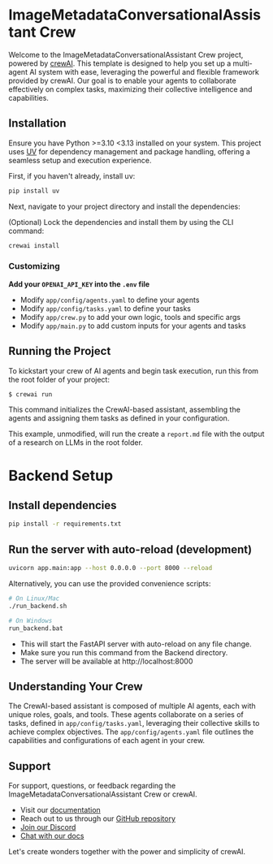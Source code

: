 # ImageMetadataConversationalAssistant Crew

Welcome to the ImageMetadataConversationalAssistant Crew project, powered by [crewAI](https://crewai.com). This template is designed to help you set up a multi-agent AI system with ease, leveraging the powerful and flexible framework provided by crewAI. Our goal is to enable your agents to collaborate effectively on complex tasks, maximizing their collective intelligence and capabilities.

## Installation

Ensure you have Python >=3.10 <3.13 installed on your system. This project uses [UV](https://docs.astral.sh/uv/) for dependency management and package handling, offering a seamless setup and execution experience.

First, if you haven't already, install uv:

```bash
pip install uv
```

Next, navigate to your project directory and install the dependencies:

(Optional) Lock the dependencies and install them by using the CLI command:
```bash
crewai install
```
### Customizing

**Add your `OPENAI_API_KEY` into the `.env` file**

- Modify `app/config/agents.yaml` to define your agents
- Modify `app/config/tasks.yaml` to define your tasks
- Modify `app/crew.py` to add your own logic, tools and specific args
- Modify `app/main.py` to add custom inputs for your agents and tasks

## Running the Project

To kickstart your crew of AI agents and begin task execution, run this from the root folder of your project:

```bash
$ crewai run
```

This command initializes the CrewAI-based assistant, assembling the agents and assigning them tasks as defined in your configuration.

This example, unmodified, will run the create a `report.md` file with the output of a research on LLMs in the root folder.

# Backend Setup

## Install dependencies

```sh
pip install -r requirements.txt
```

## Run the server with auto-reload (development)

```sh
uvicorn app.main:app --host 0.0.0.0 --port 8000 --reload
```

Alternatively, you can use the provided convenience scripts:

```sh
# On Linux/Mac
./run_backend.sh

# On Windows
run_backend.bat
```

- This will start the FastAPI server with auto-reload on any file change.
- Make sure you run this command from the Backend directory.
- The server will be available at http://localhost:8000

## Understanding Your Crew

The CrewAI-based assistant is composed of multiple AI agents, each with unique roles, goals, and tools. These agents collaborate on a series of tasks, defined in `app/config/tasks.yaml`, leveraging their collective skills to achieve complex objectives. The `app/config/agents.yaml` file outlines the capabilities and configurations of each agent in your crew.

## Support

For support, questions, or feedback regarding the ImageMetadataConversationalAssistant Crew or crewAI.
- Visit our [documentation](https://docs.crewai.com)
- Reach out to us through our [GitHub repository](https://github.com/joaomdmoura/crewai)
- [Join our Discord](https://discord.com/invite/X4JWnZnxPb)
- [Chat with our docs](https://chatg.pt/DWjSBZn)

Let's create wonders together with the power and simplicity of crewAI.
